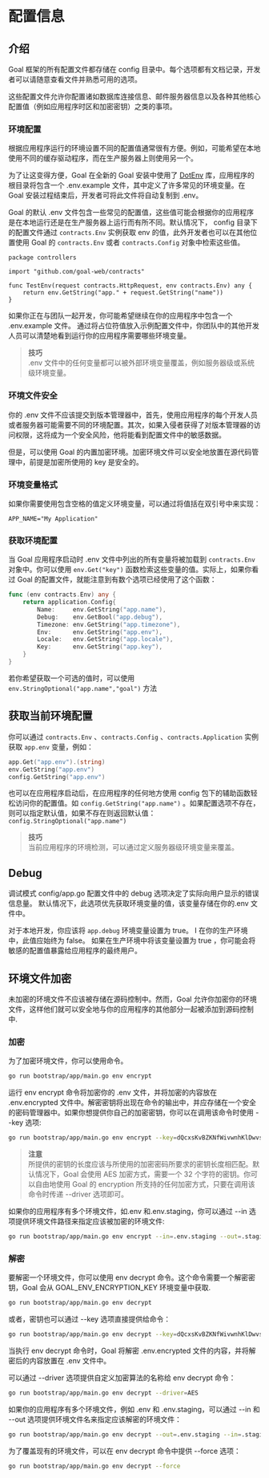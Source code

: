 # 配置信息

## 介绍

Goal 框架的所有配置文件都存储在 config 目录中。每个选项都有文档记录，开发者可以请随意查看文件并熟悉可用的选项。

这些配置文件允许你配置诸如数据库连接信息、邮件服务器信息以及各种其他核心配置值（例如应用程序时区和加密密钥）之类的事项。

### 环境配置

根据应用程序运行的环境设置不同的配置值通常很有方便。例如，可能希望在本地使用不同的缓存驱动程序，而在生产服务器上则使用另一个。

为了让这变得方便，Goal 在全新的 Goal 安装中使用了 [DotEnv](https://github.com/joho/godotenv) 库，应用程序的根目录将包含一个
.env.example 文件，其中定义了许多常见的环境变量。在 Goal 安装过程结束后，开发者可将此文件将自动复制到 .env。

Goal 的默认 .env 文件包含一些常见的配置值，这些值可能会根据你的应用程序是在本地运行还是在生产服务器上运行而有所不同。默认情况下，
config 目录下的配置文件通过 `contracts.Env` 实例获取 env 的值，此外开发者也可以在其他位置使用 Goal 的 `contracts.Env`
或者 `contracts.Config` 对象中检索这些值。

```golang
package controllers

import "github.com/goal-web/contracts"

func TestEnv(request contracts.HttpRequest, env contracts.Env) any {
	return env.GetString("app." + request.GetString("name"))
}
```

如果你正在与团队一起开发，你可能希望继续在你的应用程序中包含一个 .env.example 文件。
通过将占位符值放入示例配置文件中，你团队中的其他开发人员可以清楚地看到运行你的应用程序需要哪些环境变量。


> **技巧**  
> .env 文件中的任何变量都可以被外部环境变量覆盖，例如服务器级或系统级环境变量。

### 环境文件安全

你的 .env 文件不应该提交到版本管理器中，首先，使用应用程序的每个开发人员或者服务器可能需要不同的环境配置。其次，如果入侵者获得了对版本管理器的访问权限，这将成为一个安全风险，他将能看到配置文件中的敏感数据。

但是，可以使用 Goal 的内置加密环境。加密环境文件可以安全地放置在源代码管理中，前提是加密所使用的 key 是安全的。

### 环境变量格式

如果你需要使用包含空格的值定义环境变量，可以通过将值括在双引号中来实现：

```dotenv
APP_NAME="My Application"
```

### 获取环境配置

当 Goal 应用程序启动时 .env 文件中列出的所有变量将被加载到 `contracts.Env` 对象中。你可以使用 `env.Get("key")`
函数检索这些变量的值。实际上，如果你看过
Goal 的配置文件，就能注意到有数个选项已经使用了这个函数：

```go
func (env contracts.Env) any {
    return application.Config{
        Name:     env.GetString("app.name"),
        Debug:    env.GetBool("app.debug"),
        Timezone: env.GetString("app.timezone"),
        Env:      env.GetString("app.env"),
        Locale:   env.GetString("app.locale"),
        Key:      env.GetString("app.key"),
    }
}
```

若你希望获取一个可选的值时，可以使用 `env.StringOptional("app.name","goal")` 方法

## 获取当前环境配置

你可以通过 `contracts.Env` 、`contracts.Config` 、`contracts.Application` 实例获取 `app.env` 变量，例如：

```go
app.Get("app.env").(string)
env.GetString("app.env")
config.GetString("app.env")
```

也可以在应用程序启动后，在应用程序的任何地方使用 config 包下的辅助函数轻松访问你的配置值。如 `config.GetString("app.name")`
。如果配置选项不存在，则可以指定默认值，如果不存在则返回默认值：`config.StringOptional("app.name")`

> **技巧**  
> 当前应用程序的环境检测，可以通过定义服务器级环境变量来覆盖。

## Debug

调试模式
config/app.go 配置文件中的 debug 选项决定了实际向用户显示的错误信息量。 默认情况下，此选项优先获取环境变量的值，该变量存储在你的.env
文件中。

对于本地开发，你应该将 `app.debug` 环境变量设置为 true。 I 在你的生产环境中，此值应始终为 false。 如果在生产环境中将该变量设置为
true ，你可能会将敏感的配置值暴露给应用程序的最终用户。

## 环境文件加密

未加密的环境文件不应该被存储在源码控制中。然而，Goal 允许你加密你的环境文件，这样他们就可以安全地与你的应用程序的其他部分一起被添加到源码控制中.

### 加密

为了加密环境文件，你可以使用命令。

```bash
go run bootstrap/app/main.go env encrypt
```

运行 env encrypt 命令将加密你的 .env 文件，并将加密的内容放在 .env.encrypted
文件中。解密密钥将出现在命令的输出中，并应存储在一个安全的密码管理器中。如果你想提供你自己的加密密钥，你可以在调用该命令时使用
--key 选项:

```bash
go run bootstrap/app/main.go env encrypt --key=dQcxsKvBZKNfWivwnhKlDwvseguknBZP
```

> **注意**  
> 所提供的密钥的长度应该与所使用的加密密码所要求的密钥长度相匹配。默认情况下，Goal 会使用 AES 加密方式，需要一个 32
> 个字符的密钥。你可以自由地使用 Goal 的 encryption 所支持的任何加密方式，只要在调用该命令时传递 --driver 选项即可。

如果你的应用程序有多个环境文件，如.env 和.env.staging，你可以通过 --in 选项提供环境文件路径来指定应该被加密的环境文件:

```bash
go run bootstrap/app/main.go env encrypt --in=.env.staging --out=.staging.encrypted
```

### 解密

要解密一个环境文件，你可以使用 env decrypt 命令。这个命令需要一个解密密钥，Goal 会从 GOAL_ENV_ENCRYPTION_KEY 环境变量中获取.

```bash
go run bootstrap/app/main.go env decrypt
```

或者，密钥也可以通过 --key 选项直接提供给命令：

```bash
go run bootstrap/app/main.go env decrypt --key=dQcxsKvBZKNfWivwnhKlDwvseguknBZP
```

当执行 env decrypt 命令时，Goal 将解密 .env.encrypted 文件的内容，并将解密后的内容放置在 .env 文件中。

可以通过 --driver 选项提供自定义加密算法的名称给 env decrypt 命令：

```bash
go run bootstrap/app/main.go env decrypt --driver=AES
```

如果你的应用程序有多个环境文件，例如 .env 和 .env.staging，可以通过 --in 和 --out 选项提供环境文件名来指定应该解密的环境文件：

```bash
go run bootstrap/app/main.go env decrypt --out=.env.staging --in=.staging.encrypted 
```

为了覆盖现有的环境文件，可以在 env decrypt 命令中提供 --force 选项：

```bash
go run bootstrap/app/main.go env decrypt --force
```
